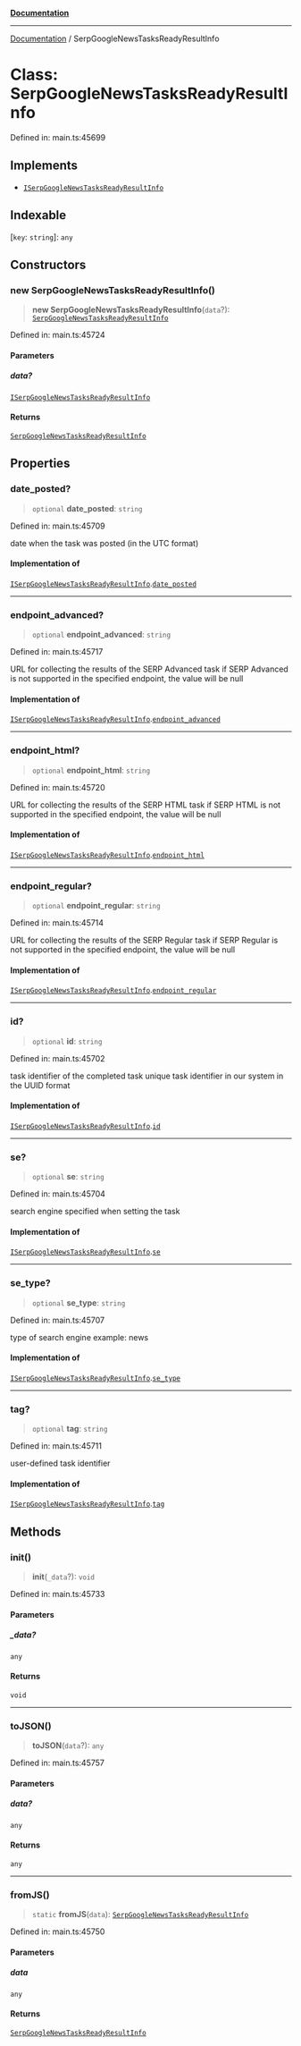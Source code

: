 [**Documentation**](../README.md)

***

[Documentation](../README.md) / SerpGoogleNewsTasksReadyResultInfo

# Class: SerpGoogleNewsTasksReadyResultInfo

Defined in: main.ts:45699

## Implements

- [`ISerpGoogleNewsTasksReadyResultInfo`](../interfaces/ISerpGoogleNewsTasksReadyResultInfo.md)

## Indexable

\[`key`: `string`\]: `any`

## Constructors

### new SerpGoogleNewsTasksReadyResultInfo()

> **new SerpGoogleNewsTasksReadyResultInfo**(`data`?): [`SerpGoogleNewsTasksReadyResultInfo`](SerpGoogleNewsTasksReadyResultInfo.md)

Defined in: main.ts:45724

#### Parameters

##### data?

[`ISerpGoogleNewsTasksReadyResultInfo`](../interfaces/ISerpGoogleNewsTasksReadyResultInfo.md)

#### Returns

[`SerpGoogleNewsTasksReadyResultInfo`](SerpGoogleNewsTasksReadyResultInfo.md)

## Properties

### date\_posted?

> `optional` **date\_posted**: `string`

Defined in: main.ts:45709

date when the task was posted (in the UTC format)

#### Implementation of

[`ISerpGoogleNewsTasksReadyResultInfo`](../interfaces/ISerpGoogleNewsTasksReadyResultInfo.md).[`date_posted`](../interfaces/ISerpGoogleNewsTasksReadyResultInfo.md#date_posted)

***

### endpoint\_advanced?

> `optional` **endpoint\_advanced**: `string`

Defined in: main.ts:45717

URL for collecting the results of the SERP Advanced task
if SERP Advanced is not supported in the specified endpoint, the value will be null

#### Implementation of

[`ISerpGoogleNewsTasksReadyResultInfo`](../interfaces/ISerpGoogleNewsTasksReadyResultInfo.md).[`endpoint_advanced`](../interfaces/ISerpGoogleNewsTasksReadyResultInfo.md#endpoint_advanced)

***

### endpoint\_html?

> `optional` **endpoint\_html**: `string`

Defined in: main.ts:45720

URL for collecting the results of the SERP HTML task
if SERP HTML is not supported in the specified endpoint, the value will be null

#### Implementation of

[`ISerpGoogleNewsTasksReadyResultInfo`](../interfaces/ISerpGoogleNewsTasksReadyResultInfo.md).[`endpoint_html`](../interfaces/ISerpGoogleNewsTasksReadyResultInfo.md#endpoint_html)

***

### endpoint\_regular?

> `optional` **endpoint\_regular**: `string`

Defined in: main.ts:45714

URL for collecting the results of the SERP Regular task
if SERP Regular is not supported in the specified endpoint, the value will be null

#### Implementation of

[`ISerpGoogleNewsTasksReadyResultInfo`](../interfaces/ISerpGoogleNewsTasksReadyResultInfo.md).[`endpoint_regular`](../interfaces/ISerpGoogleNewsTasksReadyResultInfo.md#endpoint_regular)

***

### id?

> `optional` **id**: `string`

Defined in: main.ts:45702

task identifier of the completed task
unique task identifier in our system in the UUID format

#### Implementation of

[`ISerpGoogleNewsTasksReadyResultInfo`](../interfaces/ISerpGoogleNewsTasksReadyResultInfo.md).[`id`](../interfaces/ISerpGoogleNewsTasksReadyResultInfo.md#id)

***

### se?

> `optional` **se**: `string`

Defined in: main.ts:45704

search engine specified when setting the task

#### Implementation of

[`ISerpGoogleNewsTasksReadyResultInfo`](../interfaces/ISerpGoogleNewsTasksReadyResultInfo.md).[`se`](../interfaces/ISerpGoogleNewsTasksReadyResultInfo.md#se)

***

### se\_type?

> `optional` **se\_type**: `string`

Defined in: main.ts:45707

type of search engine
example: news

#### Implementation of

[`ISerpGoogleNewsTasksReadyResultInfo`](../interfaces/ISerpGoogleNewsTasksReadyResultInfo.md).[`se_type`](../interfaces/ISerpGoogleNewsTasksReadyResultInfo.md#se_type)

***

### tag?

> `optional` **tag**: `string`

Defined in: main.ts:45711

user-defined task identifier

#### Implementation of

[`ISerpGoogleNewsTasksReadyResultInfo`](../interfaces/ISerpGoogleNewsTasksReadyResultInfo.md).[`tag`](../interfaces/ISerpGoogleNewsTasksReadyResultInfo.md#tag)

## Methods

### init()

> **init**(`_data`?): `void`

Defined in: main.ts:45733

#### Parameters

##### \_data?

`any`

#### Returns

`void`

***

### toJSON()

> **toJSON**(`data`?): `any`

Defined in: main.ts:45757

#### Parameters

##### data?

`any`

#### Returns

`any`

***

### fromJS()

> `static` **fromJS**(`data`): [`SerpGoogleNewsTasksReadyResultInfo`](SerpGoogleNewsTasksReadyResultInfo.md)

Defined in: main.ts:45750

#### Parameters

##### data

`any`

#### Returns

[`SerpGoogleNewsTasksReadyResultInfo`](SerpGoogleNewsTasksReadyResultInfo.md)
